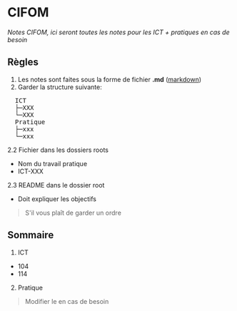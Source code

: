 # CIFOM

*Notes CIFOM, ici seront toutes les notes pour les ICT + pratiques en cas de besoin*

## Règles

1. Les notes sont faites sous la forme de fichier **.md** ([markdown](https://www.markdownguide.org/getting-started/))<br>
2. Garder la structure suivante:<br>
<pre>
  ICT
  ├─XXX
  └─XXX
  Pratique
  ├─xxx
  └─xxx
</pre>
2.2 Fichier dans les dossiers roots
  - Nom du travail pratique
  - ICT-XXX
 
2.3 README dans le dossier root
  - Doit expliquer les objectifs
   
> S'il vous plaît de garder un ordre

## Sommaire

1. ICT
- 104
- 114
2. Pratique

> Modifier le en cas de besoin
